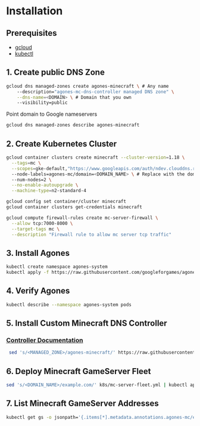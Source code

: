 # Installation

## Prerequisites

- [gcloud](https://cloud.google.com/sdk/docs/install)
- [kubectl](https://kubernetes.io/docs/tasks/tools/included/install-kubectl-gcloud/)

## 1. Create public DNS Zone

```sh
gcloud dns managed-zones create agones-minecraft \ # Any name
    --description="agones-mc-dns-controller managed DNS zone" \
    --dns-name=<DOMAIN> \ # Domain that you own
    --visibility=public
```

Point domain to Google nameservers

```sh
gcloud dns managed-zones describe agones-minecraft
```

## 2. Create Kubernetes Cluster

```sh
gcloud container clusters create minecraft --cluster-version=1.18 \
  --tags=mc \
  --scopes=gke-default,"https://www.googleapis.com/auth/ndev.clouddns.readwrite" \ # GKE scope needed for Cloud DNS
  --node-labels=agones-mc/domain=<DOMAIN_NAME> \ # Replace with the domain for the zone that the controller will manage
  --num-nodes=2 \
  --no-enable-autoupgrade \
  --machine-type=n2-standard-4
```

```sh
gcloud config set container/cluster minecraft
gcloud container clusters get-credentials minecraft
```

```sh
gcloud compute firewall-rules create mc-server-firewall \
  --allow tcp:7000-8000 \
  --target-tags mc \
  --description "Firewall rule to allow mc server tcp traffic"
```

## 3. Install Agones

```sh
kubectl create namespace agones-system
kubectl apply -f https://raw.githubusercontent.com/googleforgames/agones/release-1.13.0/install/yaml/install.yaml
```

## 4. Verify Agones

```sh
kubectl describe --namespace agones-system pods
```

## 5. Install Custom Minecraft DNS Controller

### [Controller Documentation](./controller)

```sh
 sed 's/<MANAGED_ZONE>/agones-minecraft/' https://raw.githubusercontent.com/saulmaldonado/agones-minecraft/main/k8s/agones-mc-dns-controller.yaml | kubectl apply -f - # agones-minecraft matches the name of zone created earlier
```

## 6. Deploy Minecraft GameServer Fleet

```sh
sed 's/<DOMAIN_NAME>/example.com/' k8s/mc-server-fleet.yml | kubectl apply -f - # replace 'example.com' with the domain you will be using
```

## 7. List Minecraft GameServer Addresses

```sh
kubectl get gs -o jsonpath='{.items[*].metadata.annotations.agones-mc/externalDNS}'
```
